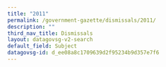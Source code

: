 ```yaml
---
title: "2011"
permalink: /government-gazette/dismissals/2011/
description: ""
third_nav_title: Dismissals
layout: datagovsg-v2-search
default_field: Subject
datagovsg-id: d_ee08a8c1709639d2f95234b9d357e7f6
---
```

